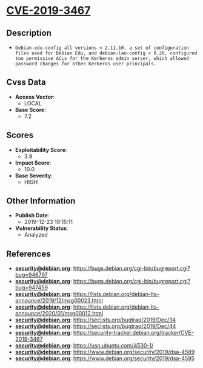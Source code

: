 
# [CVE-2019-3467](https://cve.mitre.org/cgi-bin/cvename.cgi?name=CVE-2019-3467)

## Description

- `Debian-edu-config all versions < 2.11.10, a set of configuration files used for Debian Edu, and debian-lan-config < 0.26, configured too permissive ACLs for the Kerberos admin server, which allowed password changes for other Kerberos user principals.`

## Cvss Data

- **Access Vector**:
  - LOCAL
- **Base Score**:
  - 7.2

## Scores

- **Exploitability Score**:
  - 3.9
- **Impact Score**:
  - 10.0
- **Base Severity**:
  - HIGH

## Other Information

- **Publish Date**:
  - 2019-12-23 19:15:11
- **Vulnerability Status**:
  - Analyzed

## References

- **security@debian.org**: https://bugs.debian.org/cgi-bin/bugreport.cgi?bug=946797
- **security@debian.org**: https://bugs.debian.org/cgi-bin/bugreport.cgi?bug=947459
- **security@debian.org**: https://lists.debian.org/debian-lts-announce/2019/12/msg00023.html
- **security@debian.org**: https://lists.debian.org/debian-lts-announce/2020/01/msg00012.html
- **security@debian.org**: https://seclists.org/bugtraq/2019/Dec/34
- **security@debian.org**: https://seclists.org/bugtraq/2019/Dec/44
- **security@debian.org**: https://security-tracker.debian.org/tracker/CVE-2019-3467
- **security@debian.org**: https://usn.ubuntu.com/4530-1/
- **security@debian.org**: https://www.debian.org/security/2019/dsa-4589
- **security@debian.org**: https://www.debian.org/security/2019/dsa-4595
